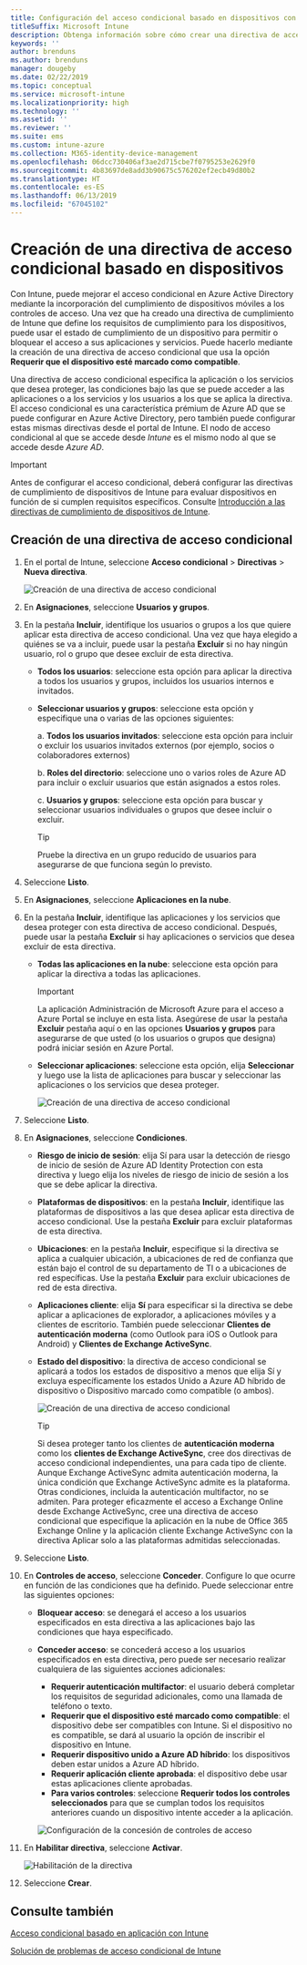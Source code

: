 ```yaml
---
title: Configuración del acceso condicional basado en dispositivos con Intune
titleSuffix: Microsoft Intune
description: Obtenga información sobre cómo crear una directiva de acceso condicional basado en dispositivos teniendo en cuenta el cumplimiento de dispositivos de Microsoft Intune y la administración de aplicaciones móviles.
keywords: ''
author: brenduns
ms.author: brenduns
manager: dougeby
ms.date: 02/22/2019
ms.topic: conceptual
ms.service: microsoft-intune
ms.localizationpriority: high
ms.technology: ''
ms.assetid: ''
ms.reviewer: ''
ms.suite: ems
ms.custom: intune-azure
ms.collection: M365-identity-device-management
ms.openlocfilehash: 06dcc730406af3ae2d715cbe7f0795253e2629f0
ms.sourcegitcommit: 4b83697de8add3b90675c576202ef2ecb49d80b2
ms.translationtype: HT
ms.contentlocale: es-ES
ms.lasthandoff: 06/13/2019
ms.locfileid: "67045102"
---
```

# <a name="create-a-device-based-conditional-access-policy"></a>Creación de una directiva de acceso condicional basado en dispositivos

Con Intune, puede mejorar el acceso condicional en Azure Active Directory mediante la incorporación del cumplimiento de dispositivos móviles a los controles de acceso. Una vez que ha creado una directiva de cumplimiento de Intune que define los requisitos de cumplimiento para los dispositivos, puede usar el estado de cumplimiento de un dispositivo para permitir o bloquear el acceso a sus aplicaciones y servicios. Puede hacerlo mediante la creación de una directiva de acceso condicional que usa la opción **Requerir que el dispositivo esté marcado como compatible**.  

Una directiva de acceso condicional especifica la aplicación o los servicios que desea proteger, las condiciones bajo las que se puede acceder a las aplicaciones o a los servicios y los usuarios a los que se aplica la directiva. El acceso condicional es una característica prémium de Azure AD que se puede configurar en Azure Active Directory, pero también puede configurar estas mismas directivas desde el portal de Intune. El nodo de acceso condicional al que se accede desde *Intune* es el mismo nodo al que se accede desde *Azure AD*.  

> [!IMPORTANT]
> Antes de configurar el acceso condicional, deberá configurar las directivas de cumplimiento de dispositivos de Intune para evaluar dispositivos en función de si cumplen requisitos específicos. Consulte [Introducción a las directivas de cumplimiento de dispositivos de Intune](device-compliance-get-started.md).

## <a name="create-conditional-access-policy"></a>Creación de una directiva de acceso condicional

1.  En el portal de Intune, seleccione **Acceso condicional** > **Directivas** > **Nueva directiva**.
   
    ![Creación de una directiva de acceso condicional](media/create-conditional-access-intune/create-ca.png)
 
2.  En **Asignaciones**, seleccione **Usuarios y grupos**. 
3.  En la pestaña **Incluir**, identifique los usuarios o grupos a los que quiere aplicar esta directiva de acceso condicional. Una vez que haya elegido a quiénes se va a incluir, puede usar la pestaña **Excluir** si no hay ningún usuario, rol o grupo que desee excluir de esta directiva.  
    - **Todos los usuarios**: seleccione esta opción para aplicar la directiva a todos los usuarios y grupos, incluidos los usuarios internos e invitados.
  
    - **Seleccionar usuarios y grupos**: seleccione esta opción y especifique una o varias de las opciones siguientes:
  
      a. **Todos los usuarios invitados**: seleccione esta opción para incluir o excluir los usuarios invitados externos (por ejemplo, socios o colaboradores externos)
       
      b. **Roles del directorio**: seleccione uno o varios roles de Azure AD para incluir o excluir usuarios que están asignados a estos roles.
      
      c. **Usuarios y grupos**: seleccione esta opción para buscar y seleccionar usuarios individuales o grupos que desee incluir o excluir.
     
       > [!TIP]  
       > Pruebe la directiva en un grupo reducido de usuarios para asegurarse de que funciona según lo previsto.
4.  Seleccione **Listo**.
5.  En **Asignaciones**, seleccione **Aplicaciones en la nube**. 
6.  En la pestaña **Incluir**, identifique las aplicaciones y los servicios que desea proteger con esta directiva de acceso condicional. Después, puede usar la pestaña **Excluir** si hay aplicaciones o servicios que desea excluir de esta directiva.
    - **Todas las aplicaciones en la nube**: seleccione esta opción para aplicar la directiva a todas las aplicaciones.
      > [!IMPORTANT]  
      > La aplicación Administración de Microsoft Azure para el acceso a Azure Portal se incluye en esta lista. Asegúrese de usar la pestaña **Excluir** pestaña aquí o en las opciones **Usuarios y grupos** para asegurarse de que usted (o los usuarios o grupos que designa) podrá iniciar sesión en Azure Portal. 

    - **Seleccionar aplicaciones**: seleccione esta opción, elija **Seleccionar** y luego use la lista de aplicaciones para buscar y seleccionar las aplicaciones o los servicios que desea proteger.
    
      ![Creación de una directiva de acceso condicional](media/create-conditional-access-intune/create-ca-select-apps.png)

7.  Seleccione **Listo**.
8.  En **Asignaciones**, seleccione **Condiciones**.
    - **Riesgo de inicio de sesión**: elija Sí para usar la detección de riesgo de inicio de sesión de Azure AD Identity Protection con esta directiva y luego elija los niveles de riesgo de inicio de sesión a los que se debe aplicar la directiva.
    - **Plataformas de dispositivos**: en la pestaña **Incluir**, identifique las plataformas de dispositivos a las que desea aplicar esta directiva de acceso condicional. Use la pestaña **Excluir** para excluir plataformas de esta directiva.
    - **Ubicaciones**: en la pestaña **Incluir**, especifique si la directiva se aplica a cualquier ubicación, a ubicaciones de red de confianza que están bajo el control de su departamento de TI o a ubicaciones de red específicas. Use la pestaña **Excluir** para excluir ubicaciones de red de esta directiva. 
    - **Aplicaciones cliente**: elija **Sí** para especificar si la directiva se debe aplicar a aplicaciones de explorador, a aplicaciones móviles y a clientes de escritorio. También puede seleccionar **Clientes de autenticación moderna** (como Outlook para iOS o Outlook para Android) y **Clientes de Exchange ActiveSync**.
    - **Estado del dispositivo**: la directiva de acceso condicional se aplicará a todos los estados de dispositivo a menos que elija Sí y excluya específicamente los estados Unido a Azure AD híbrido de dispositivo o Dispositivo marcado como compatible (o ambos).
    
      ![Creación de una directiva de acceso condicional](media/create-conditional-access-intune/create-ca-device-platforms.png)

      > [!TIP]  
      > Si desea proteger tanto los clientes de **autenticación moderna** como los **clientes de Exchange ActiveSync**, cree dos directivas de acceso condicional independientes, una para cada tipo de cliente. Aunque Exchange ActiveSync admita autenticación moderna, la única condición que Exchange ActiveSync admite es la plataforma. Otras condiciones, incluida la autenticación multifactor, no se admiten. Para proteger eficazmente el acceso a Exchange Online desde Exchange ActiveSync, cree una directiva de acceso condicional que especifique la aplicación en la nube de Office 365 Exchange Online y la aplicación cliente Exchange ActiveSync con la directiva Aplicar solo a las plataformas admitidas seleccionadas.

9.  Seleccione **Listo**.
10. En **Controles de acceso**, seleccione **Conceder**. Configure lo que ocurre en función de las condiciones que ha definido.  Puede seleccionar entre las siguientes opciones:
    - **Bloquear acceso**: se denegará el acceso a los usuarios especificados en esta directiva a las aplicaciones bajo las condiciones que haya especificado.
    - **Conceder acceso**: se concederá acceso a los usuarios especificados en esta directiva, pero puede ser necesario realizar cualquiera de las siguientes acciones adicionales:
      - **Requerir autenticación multifactor**: el usuario deberá completar los requisitos de seguridad adicionales, como una llamada de teléfono o texto.
      - **Requerir que el dispositivo esté marcado como compatible**: el dispositivo debe ser compatibles con Intune. Si el dispositivo no es compatible, se dará al usuario la opción de inscribir el dispositivo en Intune. 
      - **Requerir dispositivo unido a Azure AD híbrido**: los dispositivos deben estar unidos a Azure AD híbrido.
      - **Requerir aplicación cliente aprobada**: el dispositivo debe usar estas aplicaciones cliente aprobadas. 
      - **Para varios controles**: seleccione **Requerir todos los controles seleccionados** para que se cumplan todos los requisitos anteriores cuando un dispositivo intente acceder a la aplicación.
    
      ![Configuración de la concesión de controles de acceso](media/create-conditional-access-intune/create-ca-grant-access-settings.png)
 
11. En **Habilitar directiva**, seleccione **Activar**.
     
     ![Habilitación de la directiva](media/create-conditional-access-intune/enable-policy.png)

12. Seleccione **Crear**.

## <a name="see-also"></a>Consulte también
[Acceso condicional basado en aplicación con Intune](app-based-conditional-access-intune.md)

[Solución de problemas de acceso condicional de Intune](https://support.microsoft.com/help/4456106)
